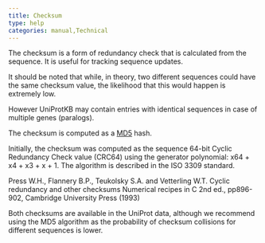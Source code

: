 ```yaml
---
title: Checksum
type: help
categories: manual,Technical
---
```


The checksum is a form of redundancy check that is calculated from the sequence. It is useful for tracking sequence updates.

It should be noted that while, in theory, two different sequences could have the same checksum value, the likelihood that this would happen is extremely low.

However UniProtKB may contain entries with identical sequences in case of multiple genes (paralogs).

The checksum is computed as a [MD5](https://en.wikipedia.org/wiki/MD5) hash.

Initially, the checksum was computed as the sequence 64-bit Cyclic Redundancy Check value (CRC64) using the generator polynomial: x64 + x4 + x3 + x + 1. The algorithm is described in the ISO 3309 standard.

Press W.H., Flannery B.P., Teukolsky S.A. and Vetterling W.T.
Cyclic redundancy and other checksums
Numerical recipes in C 2nd ed., pp896-902, Cambridge University Press (1993)

Both checksums are available in the UniProt data, although we recommend using the MD5 algorithm as the probability of checksum collisions for different sequences is lower.
